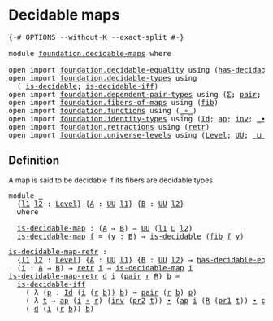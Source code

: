 # Decidable maps

<pre class="Agda"><a id="27" class="Symbol">{-#</a> <a id="31" class="Keyword">OPTIONS</a> <a id="39" class="Pragma">--without-K</a> <a id="51" class="Pragma">--exact-split</a> <a id="65" class="Symbol">#-}</a>

<a id="70" class="Keyword">module</a> <a id="77" href="foundation.decidable-maps.html" class="Module">foundation.decidable-maps</a> <a id="103" class="Keyword">where</a>

<a id="110" class="Keyword">open</a> <a id="115" class="Keyword">import</a> <a id="122" href="foundation.decidable-equality.html" class="Module">foundation.decidable-equality</a> <a id="152" class="Keyword">using</a> <a id="158" class="Symbol">(</a><a id="159" href="foundation.decidable-equality.html#1785" class="Function">has-decidable-equality</a><a id="181" class="Symbol">)</a>
<a id="183" class="Keyword">open</a> <a id="188" class="Keyword">import</a> <a id="195" href="foundation.decidable-types.html" class="Module">foundation.decidable-types</a> <a id="222" class="Keyword">using</a>
  <a id="230" class="Symbol">(</a> <a id="232" href="foundation.decidable-types.html#1905" class="Function">is-decidable</a><a id="244" class="Symbol">;</a> <a id="246" href="foundation.decidable-types.html#5050" class="Function">is-decidable-iff</a><a id="262" class="Symbol">)</a>
<a id="264" class="Keyword">open</a> <a id="269" class="Keyword">import</a> <a id="276" href="foundation.dependent-pair-types.html" class="Module">foundation.dependent-pair-types</a> <a id="308" class="Keyword">using</a> <a id="314" class="Symbol">(</a><a id="315" href="foundation-core.dependent-pair-types.html#515" class="Record">Σ</a><a id="316" class="Symbol">;</a> <a id="318" href="foundation-core.dependent-pair-types.html#588" class="InductiveConstructor">pair</a><a id="322" class="Symbol">;</a> <a id="324" href="foundation-core.dependent-pair-types.html#605" class="Field">pr1</a><a id="327" class="Symbol">;</a> <a id="329" href="foundation-core.dependent-pair-types.html#617" class="Field">pr2</a><a id="332" class="Symbol">)</a>
<a id="334" class="Keyword">open</a> <a id="339" class="Keyword">import</a> <a id="346" href="foundation.fibers-of-maps.html" class="Module">foundation.fibers-of-maps</a> <a id="372" class="Keyword">using</a> <a id="378" class="Symbol">(</a><a id="379" href="foundation-core.fibers-of-maps.html#942" class="Function">fib</a><a id="382" class="Symbol">)</a>
<a id="384" class="Keyword">open</a> <a id="389" class="Keyword">import</a> <a id="396" href="foundation.functions.html" class="Module">foundation.functions</a> <a id="417" class="Keyword">using</a> <a id="423" class="Symbol">(</a><a id="424" href="foundation-core.functions.html#420" class="Function Operator">_∘_</a><a id="427" class="Symbol">)</a>
<a id="429" class="Keyword">open</a> <a id="434" class="Keyword">import</a> <a id="441" href="foundation.identity-types.html" class="Module">foundation.identity-types</a> <a id="467" class="Keyword">using</a> <a id="473" class="Symbol">(</a><a id="474" href="foundation-core.identity-types.html#1767" class="Datatype">Id</a><a id="476" class="Symbol">;</a> <a id="478" href="foundation-core.identity-types.html#4003" class="Function">ap</a><a id="480" class="Symbol">;</a> <a id="482" href="foundation-core.identity-types.html#2729" class="Function">inv</a><a id="485" class="Symbol">;</a> <a id="487" href="foundation-core.identity-types.html#2425" class="Function Operator">_∙_</a><a id="490" class="Symbol">)</a>
<a id="492" class="Keyword">open</a> <a id="497" class="Keyword">import</a> <a id="504" href="foundation.retractions.html" class="Module">foundation.retractions</a> <a id="527" class="Keyword">using</a> <a id="533" class="Symbol">(</a><a id="534" href="foundation-core.retractions.html#607" class="Function">retr</a><a id="538" class="Symbol">)</a>
<a id="540" class="Keyword">open</a> <a id="545" class="Keyword">import</a> <a id="552" href="foundation.universe-levels.html" class="Module">foundation.universe-levels</a> <a id="579" class="Keyword">using</a> <a id="585" class="Symbol">(</a><a id="586" href="Agda.Primitive.html#597" class="Postulate">Level</a><a id="591" class="Symbol">;</a> <a id="593" href="foundation-core.universe-levels.html#235" class="Primitive">UU</a><a id="595" class="Symbol">;</a> <a id="597" href="Agda.Primitive.html#810" class="Primitive Operator">_⊔_</a><a id="600" class="Symbol">)</a>
</pre>
## Definition

A map is said to be decidable if its fibers are decidable types.

<pre class="Agda"><a id="696" class="Keyword">module</a> <a id="703" href="foundation.decidable-maps.html#703" class="Module">_</a>
  <a id="707" class="Symbol">{</a><a id="708" href="foundation.decidable-maps.html#708" class="Bound">l1</a> <a id="711" href="foundation.decidable-maps.html#711" class="Bound">l2</a> <a id="714" class="Symbol">:</a> <a id="716" href="Agda.Primitive.html#597" class="Postulate">Level</a><a id="721" class="Symbol">}</a> <a id="723" class="Symbol">{</a><a id="724" href="foundation.decidable-maps.html#724" class="Bound">A</a> <a id="726" class="Symbol">:</a> <a id="728" href="foundation-core.universe-levels.html#235" class="Primitive">UU</a> <a id="731" href="foundation.decidable-maps.html#708" class="Bound">l1</a><a id="733" class="Symbol">}</a> <a id="735" class="Symbol">{</a><a id="736" href="foundation.decidable-maps.html#736" class="Bound">B</a> <a id="738" class="Symbol">:</a> <a id="740" href="foundation-core.universe-levels.html#235" class="Primitive">UU</a> <a id="743" href="foundation.decidable-maps.html#711" class="Bound">l2</a><a id="745" class="Symbol">}</a>
  <a id="749" class="Keyword">where</a>

  <a id="758" href="foundation.decidable-maps.html#758" class="Function">is-decidable-map</a> <a id="775" class="Symbol">:</a> <a id="777" class="Symbol">(</a><a id="778" href="foundation.decidable-maps.html#724" class="Bound">A</a> <a id="780" class="Symbol">→</a> <a id="782" href="foundation.decidable-maps.html#736" class="Bound">B</a><a id="783" class="Symbol">)</a> <a id="785" class="Symbol">→</a> <a id="787" href="foundation-core.universe-levels.html#235" class="Primitive">UU</a> <a id="790" class="Symbol">(</a><a id="791" href="foundation.decidable-maps.html#708" class="Bound">l1</a> <a id="794" href="Agda.Primitive.html#810" class="Primitive Operator">⊔</a> <a id="796" href="foundation.decidable-maps.html#711" class="Bound">l2</a><a id="798" class="Symbol">)</a>
  <a id="802" href="foundation.decidable-maps.html#758" class="Function">is-decidable-map</a> <a id="819" href="foundation.decidable-maps.html#819" class="Bound">f</a> <a id="821" class="Symbol">=</a> <a id="823" class="Symbol">(</a><a id="824" href="foundation.decidable-maps.html#824" class="Bound">y</a> <a id="826" class="Symbol">:</a> <a id="828" href="foundation.decidable-maps.html#736" class="Bound">B</a><a id="829" class="Symbol">)</a> <a id="831" class="Symbol">→</a> <a id="833" href="foundation.decidable-types.html#1905" class="Function">is-decidable</a> <a id="846" class="Symbol">(</a><a id="847" href="foundation-core.fibers-of-maps.html#942" class="Function">fib</a> <a id="851" href="foundation.decidable-maps.html#819" class="Bound">f</a> <a id="853" href="foundation.decidable-maps.html#824" class="Bound">y</a><a id="854" class="Symbol">)</a>
</pre>
<pre class="Agda"><a id="is-decidable-map-retr"></a><a id="869" href="foundation.decidable-maps.html#869" class="Function">is-decidable-map-retr</a> <a id="891" class="Symbol">:</a>
  <a id="895" class="Symbol">{</a><a id="896" href="foundation.decidable-maps.html#896" class="Bound">l1</a> <a id="899" href="foundation.decidable-maps.html#899" class="Bound">l2</a> <a id="902" class="Symbol">:</a> <a id="904" href="Agda.Primitive.html#597" class="Postulate">Level</a><a id="909" class="Symbol">}</a> <a id="911" class="Symbol">{</a><a id="912" href="foundation.decidable-maps.html#912" class="Bound">A</a> <a id="914" class="Symbol">:</a> <a id="916" href="foundation-core.universe-levels.html#235" class="Primitive">UU</a> <a id="919" href="foundation.decidable-maps.html#896" class="Bound">l1</a><a id="921" class="Symbol">}</a> <a id="923" class="Symbol">{</a><a id="924" href="foundation.decidable-maps.html#924" class="Bound">B</a> <a id="926" class="Symbol">:</a> <a id="928" href="foundation-core.universe-levels.html#235" class="Primitive">UU</a> <a id="931" href="foundation.decidable-maps.html#899" class="Bound">l2</a><a id="933" class="Symbol">}</a> <a id="935" class="Symbol">→</a> <a id="937" href="foundation.decidable-equality.html#1785" class="Function">has-decidable-equality</a> <a id="960" href="foundation.decidable-maps.html#924" class="Bound">B</a> <a id="962" class="Symbol">→</a>
  <a id="966" class="Symbol">(</a><a id="967" href="foundation.decidable-maps.html#967" class="Bound">i</a> <a id="969" class="Symbol">:</a> <a id="971" href="foundation.decidable-maps.html#912" class="Bound">A</a> <a id="973" class="Symbol">→</a> <a id="975" href="foundation.decidable-maps.html#924" class="Bound">B</a><a id="976" class="Symbol">)</a> <a id="978" class="Symbol">→</a> <a id="980" href="foundation-core.retractions.html#607" class="Function">retr</a> <a id="985" href="foundation.decidable-maps.html#967" class="Bound">i</a> <a id="987" class="Symbol">→</a> <a id="989" href="foundation.decidable-maps.html#758" class="Function">is-decidable-map</a> <a id="1006" href="foundation.decidable-maps.html#967" class="Bound">i</a>
<a id="1008" href="foundation.decidable-maps.html#869" class="Function">is-decidable-map-retr</a> <a id="1030" href="foundation.decidable-maps.html#1030" class="Bound">d</a> <a id="1032" href="foundation.decidable-maps.html#1032" class="Bound">i</a> <a id="1034" class="Symbol">(</a><a id="1035" href="foundation-core.dependent-pair-types.html#588" class="InductiveConstructor">pair</a> <a id="1040" href="foundation.decidable-maps.html#1040" class="Bound">r</a> <a id="1042" href="foundation.decidable-maps.html#1042" class="Bound">R</a><a id="1043" class="Symbol">)</a> <a id="1045" href="foundation.decidable-maps.html#1045" class="Bound">b</a> <a id="1047" class="Symbol">=</a>
  <a id="1051" href="foundation.decidable-types.html#5050" class="Function">is-decidable-iff</a>
    <a id="1072" class="Symbol">(</a> <a id="1074" class="Symbol">λ</a> <a id="1076" class="Symbol">(</a><a id="1077" href="foundation.decidable-maps.html#1077" class="Bound">p</a> <a id="1079" class="Symbol">:</a> <a id="1081" href="foundation-core.identity-types.html#1767" class="Datatype">Id</a> <a id="1084" class="Symbol">(</a><a id="1085" href="foundation.decidable-maps.html#1032" class="Bound">i</a> <a id="1087" class="Symbol">(</a><a id="1088" href="foundation.decidable-maps.html#1040" class="Bound">r</a> <a id="1090" href="foundation.decidable-maps.html#1045" class="Bound">b</a><a id="1091" class="Symbol">))</a> <a id="1094" href="foundation.decidable-maps.html#1045" class="Bound">b</a><a id="1095" class="Symbol">)</a> <a id="1097" class="Symbol">→</a> <a id="1099" href="foundation-core.dependent-pair-types.html#588" class="InductiveConstructor">pair</a> <a id="1104" class="Symbol">(</a><a id="1105" href="foundation.decidable-maps.html#1040" class="Bound">r</a> <a id="1107" href="foundation.decidable-maps.html#1045" class="Bound">b</a><a id="1108" class="Symbol">)</a> <a id="1110" href="foundation.decidable-maps.html#1077" class="Bound">p</a><a id="1111" class="Symbol">)</a>
    <a id="1117" class="Symbol">(</a> <a id="1119" class="Symbol">λ</a> <a id="1121" href="foundation.decidable-maps.html#1121" class="Bound">t</a> <a id="1123" class="Symbol">→</a> <a id="1125" href="foundation-core.identity-types.html#4003" class="Function">ap</a> <a id="1128" class="Symbol">(</a><a id="1129" href="foundation.decidable-maps.html#1032" class="Bound">i</a> <a id="1131" href="foundation-core.functions.html#420" class="Function Operator">∘</a> <a id="1133" href="foundation.decidable-maps.html#1040" class="Bound">r</a><a id="1134" class="Symbol">)</a> <a id="1136" class="Symbol">(</a><a id="1137" href="foundation-core.identity-types.html#2729" class="Function">inv</a> <a id="1141" class="Symbol">(</a><a id="1142" href="foundation-core.dependent-pair-types.html#617" class="Field">pr2</a> <a id="1146" href="foundation.decidable-maps.html#1121" class="Bound">t</a><a id="1147" class="Symbol">))</a> <a id="1150" href="foundation-core.identity-types.html#2425" class="Function Operator">∙</a> <a id="1152" class="Symbol">(</a><a id="1153" href="foundation-core.identity-types.html#4003" class="Function">ap</a> <a id="1156" href="foundation.decidable-maps.html#1032" class="Bound">i</a> <a id="1158" class="Symbol">(</a><a id="1159" href="foundation.decidable-maps.html#1042" class="Bound">R</a> <a id="1161" class="Symbol">(</a><a id="1162" href="foundation-core.dependent-pair-types.html#605" class="Field">pr1</a> <a id="1166" href="foundation.decidable-maps.html#1121" class="Bound">t</a><a id="1167" class="Symbol">))</a> <a id="1170" href="foundation-core.identity-types.html#2425" class="Function Operator">∙</a> <a id="1172" href="foundation-core.dependent-pair-types.html#617" class="Field">pr2</a> <a id="1176" href="foundation.decidable-maps.html#1121" class="Bound">t</a><a id="1177" class="Symbol">))</a>
    <a id="1184" class="Symbol">(</a> <a id="1186" href="foundation.decidable-maps.html#1030" class="Bound">d</a> <a id="1188" class="Symbol">(</a><a id="1189" href="foundation.decidable-maps.html#1032" class="Bound">i</a> <a id="1191" class="Symbol">(</a><a id="1192" href="foundation.decidable-maps.html#1040" class="Bound">r</a> <a id="1194" href="foundation.decidable-maps.html#1045" class="Bound">b</a><a id="1195" class="Symbol">))</a> <a id="1198" href="foundation.decidable-maps.html#1045" class="Bound">b</a><a id="1199" class="Symbol">)</a>
</pre>